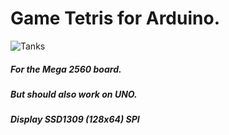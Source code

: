  # Game Tetris for Arduino. 
![Tanks](tetris.gif)
##### For the Mega 2560 board. 
##### But should also work on UNO.
##### Display SSD1309 (128x64) SPI
